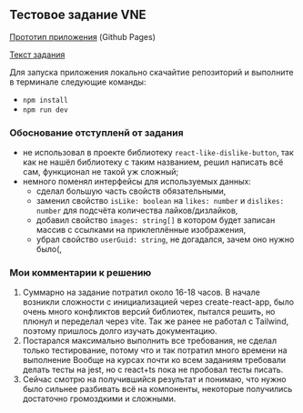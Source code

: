 ## Тестовое задание VNE

[Прототип приложения](https://DmitriyNov.github.io/test-task-VNE) (Github Pages)

[Текст задания](https://github.com/DmitriyNov/test-task-VNE/blob/main/public/TestTask_WEAR.md)

Для запуска приложения локально скачайтие репозиторий и выполните в терминале следующие команды:
- `npm install`
- `npm run dev`

### Обоснование отступленй от задания

+ не использовал в проекте библиотеку `react-like-dislike-button`, так как не нашёл библиотеку с таким названием, решил написать всё сам, функционал не такой уж сложный;
+ немного поменял интерфейсы для используемых данных: 
  - сделал большую часть свойств обязательными,
  - заменил свойство `isLike: boolean` на `likes: number` и `dislikes: number` для подсчёта количества лайков/дизлайков,
  - добавил свойство `images: string[]` в котором будет записан массив с ссылками на приклеплённые изображения,
  - убрал свойство `userGuid: string`, не догадался, зачем оно нужно было(,

### Мои комментарии к решению

1. Суммарно на задание потратил около 16-18 часов. В начале возникли сложности с инициализацией через create-react-app, было очень много конфликтов версий библиотек, пытался решить, но плюнул и переделал через vite. Так же ранее не работал с Tailwind, поэтому пришлось долго изучать документацию.
2. Постарался максимально выполнить все требования, не сделал только тестирование, потому что и так потратил много времени на выполнение Вообще на курсах почти ко всем заданиям требовали делать тесты на jest, но с react+ts пока не пробовал тесты писать.
3. Сейчас смотрю на получившийся результат и понимаю, что нужно было сильнее разбивать всё на компоненты, некоторые получились достаточно громоздкими и сложными.
